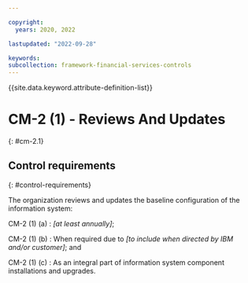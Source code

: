 ```yaml
---

copyright:
  years: 2020, 2022

lastupdated: "2022-09-28"

keywords: 
subcollection: framework-financial-services-controls
---
```


{{site.data.keyword.attribute-definition-list}}

         
# CM-2 (1) - Reviews And Updates
{: #cm-2.1}

## Control requirements
{: #control-requirements}

The organization reviews and updates the baseline configuration of the information system:

CM-2 (1) (a)
    : _[at least annually]_;

CM-2 (1) (b)
    : When required due to _[to include when directed by IBM and/or customer]_; and

CM-2 (1) (c)
    : As an integral part of information system component installations and upgrades.



